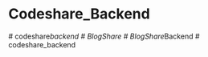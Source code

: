 # Codeshare_Backend
#   c o d e s h a r e _ b a c k e n d  
 #   B l o g S h a r e  
 #   B l o g S h a r e _ B a c k e n d  
 #   c o d e s h a r e _ b a c k e n d  
 